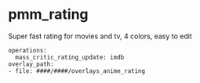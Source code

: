 # pmm_rating
Super fast rating for movies and tv, 4 colors, easy to edit


    operations:
      mass_critic_rating_update: imdb
    overlay_path:
    - file: ####/####/overlays_anime_rating
